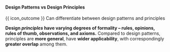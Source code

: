 <div id="title">

#### Design Patterns vs Design Principles

</div>

<span id="prereqs"></span>

<span id="outcomes">{{ icon_outcome }} Can differentiate between design patterns and principles</span>

<div id="body">

**Design _principles_  have varying degrees of formality – rules, opinions, rules of thumb, observations, and axioms.** Compared to design patterns, principles are **more general**, have **wider applicability**, with correspondingly **greater overlap** among them.

</div>

<div id="extras">
</div>